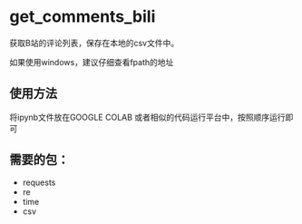 # get_comments_bili
获取B站的评论列表，保存在本地的csv文件中。

如果使用windows，建议仔细查看fpath的地址
## 使用方法
将ipynb文件放在GOOGLE COLAB 或者相似的代码运行平台中，按照顺序运行即可

## 需要的包：
* requests
* re
* time
* csv
